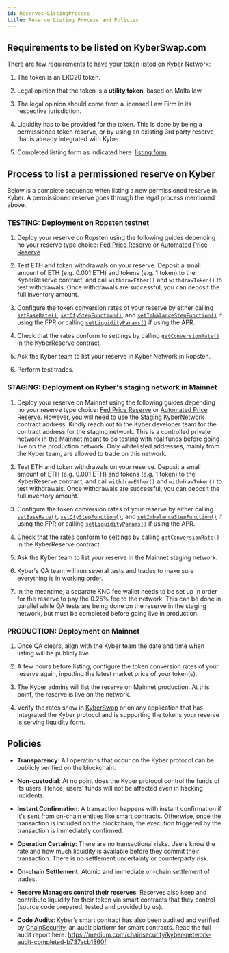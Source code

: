 ```yaml
---
id: Reserves-ListingProcess
title: Reserve Listing Process and Policies
---
```


## Requirements to be listed on KyberSwap.com

There are few requirements to have your token listed on Kyber Network:

1. The token is an ERC20 token.

2. Legal opinion that the token is a **utility token**, based on Malta law.

3. The legal opinion should come from a licensed Law Firm in its respective jurisdiction.

3. Liquidity has to be provided for the token. This is done by being a permissioned token reserve, or by using an existing 3rd party reserve that is already integrated with Kyber.

4. Completed listing form as indicated here: [listing form](https://forms.gle/zWLwZEvjUudSikF67)

## Process to list a permissioned reserve on Kyber

Below is a complete sequence when listing a new permissioned reserve in Kyber. A permissioned reserve goes through the legal process mentioned above.

### TESTING: Deployment on Ropsten testnet

1. Deploy your reserve on Ropsten using the following guides depending no your reserve type choice: [Fed Price Reserve](reserves-fedpricereserve.md) or [Automated Price Reserve](reserves-automatedpricereserve.md)

2. Test ETH and token withdrawals on your reserve. Deposit a small amount of ETH (e.g. 0.001 ETH) and tokens (e.g. 1 token) to the KyberReserve contract, and call `withdrawEther()` and `withdrawToken()` to test withdrawals. Once withdrawals are successful, you can deposit the full inventory amount.

3. Configure the token conversion rates of your reserve by either calling [`setBaseRate()`](api_abi-conversionrates.md#setBaseRate), [`setQtyStepFunction()`](api_abi-conversionrates.md#setQtyStepFunction), and [`setImbalanceStepFunction()`](api_abi-conversionrates.md#setImbalanceStepFunction) if using the FPR or calling [`setLiquidityParams()`](api_abi-liquidityconversionrates.md#setLiquidityParams) if using the APR.

4. Check that the rates conform to settings by calling [`getConversionRate()`](api_abi-kyberreserve.md#getconversionrate) in the KyberReserve contract.

5. Ask the Kyber team to list your reserve in Kyber Network in Ropsten.

6. Perform test trades.

### STAGING: Deployment on Kyber's staging network in Mainnet

1. Deploy your reserve on Mainnet using the following guides depending no your reserve type choice: [Fed Price Reserve](reserves-fedpricereserve.md) or [Automated Price Reserve](reserves-automatedpricereserve.md). However, you will need to use the Staging KyberNetwork contract address. Kindly reach out to the Kyber developer team for the contract address for the staging network. This is a controlled private network in the Mainnet meant to do testing with real funds before going live on the production network. Only whitelisted addresses, mainly from the Kyber team, are allowed to trade on this network.

2. Test ETH and token withdrawals on your reserve. Deposit a small amount of ETH (e.g. 0.001 ETH) and tokens (e.g. 1 token) to the KyberReserve contract, and call `withdrawEther()` and `withdrawToken()` to test withdrawals. Once withdrawals are successful, you can deposit the full inventory amount.

3. Configure the token conversion rates of your reserve by either calling [`setBaseRate()`](api_abi-conversionrates.md#setBaseRate), [`setQtyStepFunction()`](api_abi-conversionrates.md#setQtyStepFunction), and [`setImbalanceStepFunction()`](api_abi-conversionrates.md#setImbalanceStepFunction) if using the FPR or calling [`setLiquidityParams()`](api_abi-liquidityconversionrates.md#setLiquidityParams) if using the APR.

4. Check that the rates conform to settings by calling [`getConversionRate()`](api_abi-kyberreserve.md#getconversionrate) in the KyberReserve contract.

5. Ask the Kyber team to list your reserve in the Mainnet staging network.

6. Kyber's QA team will run several tests and trades to make sure everything is in working order.

7. In the meantime, a separate KNC fee wallet needs to be set up in order for the reserve to pay the 0.25% fee to the network. This can be done in parallel while QA tests are being done on the reserve in the staging network, but must be completed before going live in production.

### PRODUCTION: Deployment on Mainnet

1. Once QA clears, align with the Kyber team the date and time when listing will be publicly live.

2. A few hours before listing, configure the token conversion rates of your reserve again, inputting the latest market price of your token(s).

3. The Kyber admins will list the reserve on Mainnet production. At this point, the reserve is live on the network.

4. Verify the rates show in [KyberSwap](https://https://kyberswap.com/) or on any application that has integrated the Kyber protocol and is supporting the tokens your reserve is serving liquidity form.


## Policies

* **Transparency**: All operations that occur on the Kyber protocol can be publicly verified on the blockchain.

* **Non-custodial**: At no point does the Kyber protocol control the funds of its users. Hence, users' funds will not be affected even in hacking incidents.

* **Instant Confirmation**: A transaction happens with instant confirmation if it's sent from on-chain entities like smart contracts. Otherwise, once the transaction is included on the blockchain, the execution triggered by the transaction is immediately confirmed.

* **Operation Certainty**: There are no transactional risks. Users know the rate and how much liquidity is available before they commit their transaction. There is no settlement uncertainty or counterparty risk.

* **On-chain Settlement**: Atomic and immediate on-chain settlement of trades.

* **Reserve Managers control their reserves**: Reserves also keep and contribute liquidity for their token via smart contracts that they control (source code prepared, tested and provided by us).

* **Code Audits**: Kyber’s smart contract has also been audited and verified by [ChainSecurity](https://chainsecurity.com/), an audit platform for smart contracts. Read the full audit report here: https://medium.com/chainsecurity/kyber-network-audit-completed-b737acb1860f
